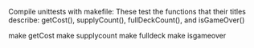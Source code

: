 Compile unittests with makefile:
These test the functions that their titles describe: getCost(), supplyCount(), fullDeckCount(), and isGameOver()

make getCost
make supplycount
make fulldeck
make isgameover
